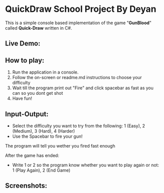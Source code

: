 # QuickDraw School Project By Deyan
This is a simple console based implementation of the game "**GunBlood**" called **Quick-Draw** written in C#.

## Live Demo:

## How to play:
1. Run the application in a console.
2. Follow the on-screen or readme.md instructions to choose your difficulty
3. Wait till the program print out "Fire" and click spacebar as fast as you can so you dont get shot
4. Have fun!
## Input-Output:
* Select the difficulty you want to try from the following: 1 (Easy), 2 (Medium), 3 (Hard), 4 (Harder)
* Use the Spacebar to fire your gun!

The program will tell you wether you fired fast enough

After the game has ended:
* Write 1 or 2 so the program know whether you want to play again or not: 1 (Play Again), 2 (End Game)
## Screenshots:
